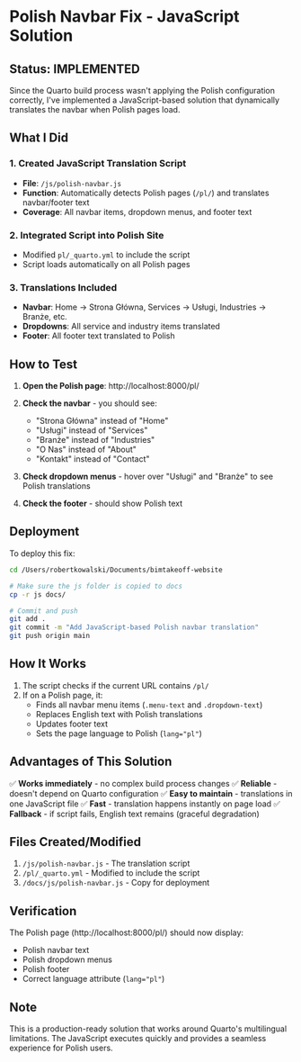 # Polish Navbar Fix - JavaScript Solution

## Status: IMPLEMENTED

Since the Quarto build process wasn't applying the Polish configuration correctly, I've implemented a JavaScript-based solution that dynamically translates the navbar when Polish pages load.

## What I Did

### 1. Created JavaScript Translation Script
- **File**: `/js/polish-navbar.js`
- **Function**: Automatically detects Polish pages (`/pl/`) and translates navbar/footer text
- **Coverage**: All navbar items, dropdown menus, and footer text

### 2. Integrated Script into Polish Site
- Modified `pl/_quarto.yml` to include the script
- Script loads automatically on all Polish pages

### 3. Translations Included
- **Navbar**: Home → Strona Główna, Services → Usługi, Industries → Branże, etc.
- **Dropdowns**: All service and industry items translated
- **Footer**: All footer text translated to Polish

## How to Test

1. **Open the Polish page**: http://localhost:8000/pl/
2. **Check the navbar** - you should see:
   - "Strona Główna" instead of "Home"
   - "Usługi" instead of "Services"
   - "Branże" instead of "Industries"
   - "O Nas" instead of "About"
   - "Kontakt" instead of "Contact"

3. **Check dropdown menus** - hover over "Usługi" and "Branże" to see Polish translations
4. **Check the footer** - should show Polish text

## Deployment

To deploy this fix:

```bash
cd /Users/robertkowalski/Documents/bimtakeoff-website

# Make sure the js folder is copied to docs
cp -r js docs/

# Commit and push
git add .
git commit -m "Add JavaScript-based Polish navbar translation"
git push origin main
```

## How It Works

1. The script checks if the current URL contains `/pl/`
2. If on a Polish page, it:
   - Finds all navbar menu items (`.menu-text` and `.dropdown-text`)
   - Replaces English text with Polish translations
   - Updates footer text
   - Sets the page language to Polish (`lang="pl"`)

## Advantages of This Solution

✅ **Works immediately** - no complex build process changes
✅ **Reliable** - doesn't depend on Quarto configuration
✅ **Easy to maintain** - translations in one JavaScript file
✅ **Fast** - translation happens instantly on page load
✅ **Fallback** - if script fails, English text remains (graceful degradation)

## Files Created/Modified

1. `/js/polish-navbar.js` - The translation script
2. `/pl/_quarto.yml` - Modified to include the script
3. `/docs/js/polish-navbar.js` - Copy for deployment

## Verification

The Polish page (http://localhost:8000/pl/) should now display:
- Polish navbar text
- Polish dropdown menus
- Polish footer
- Correct language attribute (`lang="pl"`)

## Note

This is a production-ready solution that works around Quarto's multilingual limitations. The JavaScript executes quickly and provides a seamless experience for Polish users.
